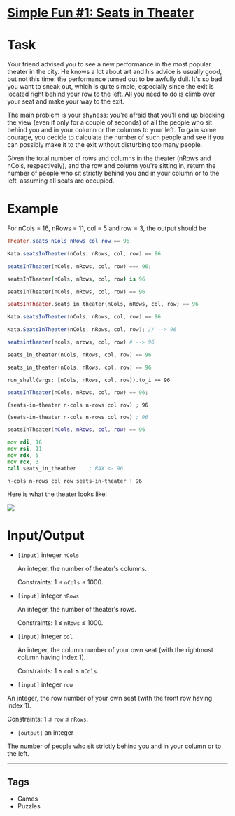 # [Simple Fun #1: Seats in Theater](https://www.codewars.com/kata/588417e576933b0ec9000045)

# Task

Your friend advised you to see a new performance in the most popular theater in the city. He knows a lot about art and his advice is usually good, but not this time: the performance turned out to be awfully dull. It's so bad you want to sneak out, which is quite simple, especially since the exit is located right behind your row to the left. All you need to do is climb over your seat and make your way to the exit.

The main problem is your shyness: you're afraid that you'll end up blocking the view (even if only for a couple of seconds) of all the people who sit behind you and in your column or the columns to your left. To gain some courage, you decide to calculate the number of such people and see if you can possibly make it to the exit without disturbing too many people.

Given the total number of rows and columns in the theater (nRows and nCols, respectively), and the row and column you're sitting in, return the number of people who sit strictly behind you and in your column or to the left, assuming all seats are occupied.

# Example

For nCols = 16, nRows = 11, col = 5 and row = 3, the output should be

```elm
Theater.seats nCols nRows col row == 96
```

```groovy
Kata.seatsInTheater(nCols, nRows, col, row) == 96
```

```javascript
seatsInTheater(nCols, nRows, col, row) === 96;
```

```coffeescript
seatsInTheater(nCols, nRows, col, row) is 96
```

```dart
seatsInTheater(nCols, nRows, col, row) == 96
```

```elixir
SeatsInTheater.seats_in_theater(nCols, nRows, col, row) == 96
```

```java
Kata.seatsInTheater(nCols, nRows, col, row) == 96
```

```csharp
Kata.SeatsInTheater(nCols, nRows, col, row); // --> 96
```

```julia
seatsintheater(ncols, nrows, col, row) # --> 96
```

```c
seats_in_theater(nCols, nRows, col, row) == 96
```

```cpp
seats_in_theater(nCols, nRows, col, row) == 96
```

```shell
run_shell(args: [nCols, nRows, col, row]).to_i == 96
```

```typescript
seatsInTheater(nCols, nRows, col, row) == 96;
```

```racket
(seats-in-theater n-cols n-rows col row) ; 96
```

```clojure
(seats-in-theater n-cols n-rows col row) ; 96
```

```lua
seatsInTheater(nCols, nRows, col, row) == 96
```

```asm
mov rdi, 16
mov rsi, 11
mov rdx, 5
mov rcx, 3
call seats_in_theather    ; RAX <- 96
```

```factor
n-cols n-rows col row seats-in-theater ! 96
```

Here is what the theater looks like:

![](https://files.gitter.im/myjinxin2015/eAjZ/blob)

# Input/Output

- `[input]` integer `nCols`

  An integer, the number of theater's columns.

  Constraints: 1 ≤ `nCols` ≤ 1000.

- `[input]` integer `nRows`

  An integer, the number of theater's rows.

  Constraints: 1 ≤ `nRows` ≤ 1000.

- `[input]` integer `col`

  An integer, the column number of your own seat (with the rightmost column having index 1).

  Constraints: 1 ≤ `col` ≤ `nCols`.

- `[input]` integer `row`

An integer, the row number of your own seat (with the front row having index 1).

Constraints: 1 ≤ `row` ≤ `nRows`.

- `[output]` an integer

The number of people who sit strictly behind you and in your column or to the left.

---

## Tags

- Games
- Puzzles
